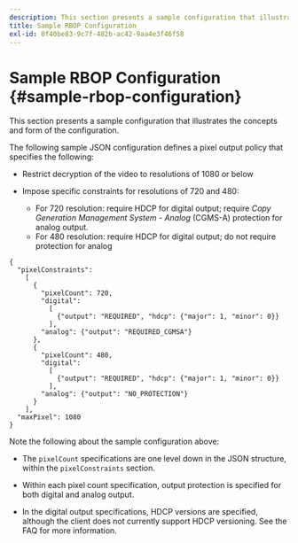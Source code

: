 ```yaml
---
description: This section presents a sample configuration that illustrates the concepts and form of the configuration.
title: Sample RBOP Configuration
exl-id: 0f40be83-9c7f-482b-ac42-9aa4e3f46f58
---
```

# Sample RBOP Configuration {#sample-rbop-configuration}

This section presents a sample configuration that illustrates the concepts and form of the configuration.

The following sample JSON configuration defines a pixel output policy that specifies the following:

* Restrict decryption of the video to resolutions of 1080 or below 
* Impose specific constraints for resolutions of 720 and 480:

    * For 720 resolution: require HDCP for digital output; require *Copy Generation Management System - Analog* (CGMS-A) protection for analog output. 
    * For 480 resolution: require HDCP for digital output; do not require protection for analog

```
{ 
  "pixelConstraints":  
    [ 
      { 
        "pixelCount": 720, 
        "digital": 
          [ 
            {"output": "REQUIRED", "hdcp": {"major": 1, "minor": 0}} 
          ], 
        "analog": {"output": "REQUIRED_CGMSA"} 
      }, 
      { 
        "pixelCount": 480, 
        "digital":  
          [ 
            {"output": "REQUIRED", "hdcp": {"major": 1, "minor": 0}} 
          ], 
        "analog": {"output": "NO_PROTECTION"} 
      } 
    ], 
  "maxPixel": 1080 
}
```

Note the following about the sample configuration above:

* The `pixelCount` specifications are one level down in the JSON structure, within the `pixelConstraints` section. 

* Within each pixel count specification, output protection is specified for both digital and analog output. 
* In the digital output specifications, HDCP versions are specified, although the client does not currently support HDCP versioning. See the FAQ for more information.
